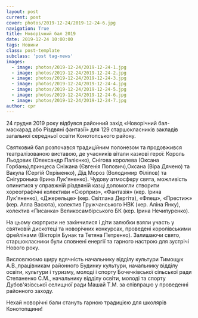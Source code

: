 ```yaml
---
layout: post
current: post
cover: photos/2019-12-24/2019-12-24-6.jpg
navigation: True
title: Новорічний бал 2019
date: 2019-12-24 10:00:00
tags: Новини
class: post-template
subclass: 'post tag-news'
images:
  - image: photos/2019-12-24/2019-12-24-1.jpg
  - image: photos/2019-12-24/2019-12-24-2.jpg
  - image: photos/2019-12-24/2019-12-24-3.jpg
  - image: photos/2019-12-24/2019-12-24-4.jpg
  - image: photos/2019-12-24/2019-12-24-5.jpg
  - image: photos/2019-12-24/2019-12-24-6.jpg
  - image: photos/2019-12-24/2019-12-24-7.jpg
author: cpr
---
```


24 грудня 2019 року відбувся районний захід «Новорічний бал-маскарад  або Різдвяні фантазії» для 129 старшокласників закладів загальної середньої освіти Конотопського району.

Святковий бал розпочався традиційним полонезом та продовжився театралізованою виставою, де учасників вітали  казкові герої: Король Льодовик (Олександр Палієнко), Снігова королева (Оксана Горбань),принцеса Сніжана (Євгенія Попович),Оксана (Віра Дячено) та Вакула (Сергій Охріменко), Дід Мороз (Володимир Філіпов) та Снігуронька (Ірина Лук'яненко). Чудову  атмосферу свята, можливість опинитися у справжній різдвяній казці допомогли створити хореографічні колективи «Сюрприз», «Фантазія» (кер. Ірина Лук'яненко), «Джерельце» (кер. Світлана Дергіта), «Флеш», «Престиж» (кер. Алла Васюта), колектив Гружчанського НВК (кер. Аліна Янку), колектив «Писанка» Великосамбірського БК (кер. Ірина Нечипуренко).

На цьому сюрпризи не закінчилися і діти залюбки взяли участь у  святковій дискотеці та новорічних конкурсах, проведені королівськими фрейлінами (Вікторія Бунак та Тетяна Петренко). Залишаючи свято, старшокласники були сповнені енергії  та гарного настрою для зустрічі Нового року.

Висловлюємо щиру вдячність начальнику відділу культури Тимощук А.В.,працівникам районного Будинку культури,  начальнику відділу освіти, культури і туризму, молоді і спорту Бочечківської сільської ради Степаненко С.М., начальнику відділу освіти, молоді та спорту  Дубов'язівської селищної ради Машай Т.М. за співпрацю у проведенні районного заходу.

Нехай новорічні бали стануть гарною традицією для школярів Конотопщини!  
